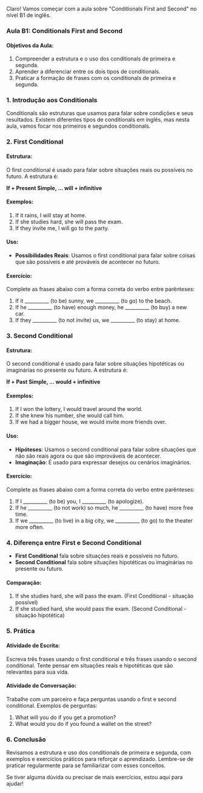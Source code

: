 Claro! Vamos começar com a aula sobre "Conditionals First and Second" no nível B1 de inglês.

### Aula B1: Conditionals First and Second

#### Objetivos da Aula:

1. Compreender a estrutura e o uso dos conditionals de primeira e segunda.
2. Aprender a diferenciar entre os dois tipos de conditionals.
3. Praticar a formação de frases com os conditionals de primeira e segunda.

### 1. Introdução aos Conditionals

Conditionals são estruturas que usamos para falar sobre condições e seus resultados. Existem diferentes tipos de conditionals em inglês, mas nesta aula, vamos focar nos primeiros e segundos conditionals.

### 2. First Conditional

#### Estrutura:

O first conditional é usado para falar sobre situações reais ou possíveis no futuro. A estrutura é:

**If + Present Simple, ... will + infinitive**

#### Exemplos:

1. If it rains, I will stay at home.
2. If she studies hard, she will pass the exam.
3. If they invite me, I will go to the party.

#### Uso:

- **Possibilidades Reais**: Usamos o first conditional para falar sobre coisas que são possíveis e até prováveis de acontecer no futuro.

#### Exercício:

Complete as frases abaixo com a forma correta do verbo entre parênteses:

1. If it __________ (to be) sunny, we __________ (to go) to the beach.
2. If he __________ (to have) enough money, he __________ (to buy) a new car.
3. If they __________ (to not invite) us, we __________ (to stay) at home.

### 3. Second Conditional

#### Estrutura:

O second conditional é usado para falar sobre situações hipotéticas ou imaginárias no presente ou futuro. A estrutura é:

**If + Past Simple, ... would + infinitive**

#### Exemplos:

1. If I won the lottery, I would travel around the world.
2. If she knew his number, she would call him.
3. If we had a bigger house, we would invite more friends over.

#### Uso:

- **Hipóteses**: Usamos o second conditional para falar sobre situações que não são reais agora ou que são improváveis de acontecer.
- **Imaginação**: É usado para expressar desejos ou cenários imaginários.

#### Exercício:

Complete as frases abaixo com a forma correta do verbo entre parênteses:

1. If I __________ (to be) you, I __________ (to apologize).
2. If he __________ (to not work) so much, he __________ (to have) more free time.
3. If we __________ (to live) in a big city, we __________ (to go) to the theater more often.

### 4. Diferença entre First e Second Conditional

- **First Conditional** fala sobre situações reais e possíveis no futuro.
- **Second Conditional** fala sobre situações hipotéticas ou imaginárias no presente ou futuro.

#### Comparação:

1. If she studies hard, she will pass the exam. (First Conditional - situação possível)
2. If she studied hard, she would pass the exam. (Second Conditional - situação hipotética)

### 5. Prática

#### Atividade de Escrita:

Escreva três frases usando o first conditional e três frases usando o second conditional. Tente pensar em situações reais e hipotéticas que são relevantes para sua vida.

#### Atividade de Conversação:

Trabalhe com um parceiro e faça perguntas usando o first e second conditional. Exemplos de perguntas:

1. What will you do if you get a promotion?
2. What would you do if you found a wallet on the street?

### 6. Conclusão

Revisamos a estrutura e uso dos conditionals de primeira e segunda, com exemplos e exercícios práticos para reforçar o aprendizado. Lembre-se de praticar regularmente para se familiarizar com esses conceitos.

Se tiver alguma dúvida ou precisar de mais exercícios, estou aqui para ajudar!
